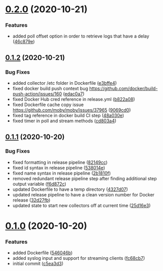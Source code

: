 # [0.2.0](https://github.com/rfizzle/log-collector/compare/v0.1.2...v0.2.0) (2020-10-21)


### Features

* added poll offset option in order to retrieve logs that have a delay ([46c879e](https://github.com/rfizzle/log-collector/commit/46c879e024fc6f779ca3dd11bc222b17f40a76be))



## [0.1.2](https://github.com/rfizzle/log-collector/compare/v0.1.1...v0.1.2) (2020-10-21)


### Bug Fixes

* added collector /etc folder in Dockerfile ([e3bffe4](https://github.com/rfizzle/log-collector/commit/e3bffe4b3aaade0a39d048fa21f83b69b5dd5ef8))
* fixed docker build push context bug https://github.com/docker/build-push-action/issues/160 ([edac0a7](https://github.com/rfizzle/log-collector/commit/edac0a7c3ec29ca644154ffb567f925f255d9e2d))
* fixed Docker Hub cred reference in release.yml ([b822a08](https://github.com/rfizzle/log-collector/commit/b822a08accc250f3dadfc77826b4b1f97b9af5c8))
* fixed Dockerfile cache copy issue https://github.com/moby/moby/issues/37965 ([9069cd0](https://github.com/rfizzle/log-collector/commit/9069cd0fd4ac4d1e5e9e647be9690c8c9787b4e0))
* fixed tag reference in docker build CI step ([48a030e](https://github.com/rfizzle/log-collector/commit/48a030efe9989d1bf9fbc7da0af1c4b3756f1a66))
* fixed timer in poll and stream methods ([cd803a4](https://github.com/rfizzle/log-collector/commit/cd803a4ec830d0c74657834ac7c9de3d7856bbab))



## [0.1.1](https://github.com/rfizzle/log-collector/compare/v0.1.0...v0.1.1) (2020-10-20)


### Bug Fixes

* fixed formatting in release pipeline ([82149cc](https://github.com/rfizzle/log-collector/commit/82149cc0557a5c15c0ee9b7aeda8cb4bab967962))
* fixed id syntax in release pipeline ([538014e](https://github.com/rfizzle/log-collector/commit/538014eb8bca696a360fb5bb2ebd4532f5ebbc4a))
* fixed name syntax in release pipeline ([2b1810f](https://github.com/rfizzle/log-collector/commit/2b1810fe477724129df580f165c74abdef6cca63))
* removed redundant release pipeline step after finding additional step output variable ([f6d872c](https://github.com/rfizzle/log-collector/commit/f6d872c859e3b1d822cb09a1efffbdb90b8b7431))
* updated Dockerfile to have a temp directory ([4327d07](https://github.com/rfizzle/log-collector/commit/4327d07632bd82de1d431c54ea27bb28b056b4b7))
* updated release pipeline to have a clean version number for Docker release ([32d27fb](https://github.com/rfizzle/log-collector/commit/32d27fbb31c91f5e6b245f285bf63e28b0046d07))
* updated state to start new collectors off at current time ([25d16e3](https://github.com/rfizzle/log-collector/commit/25d16e340160bc82daa082bbe1f6f9bbdb85759f))



# [0.1.0](https://github.com/rfizzle/log-collector/compare/c5ea3d31e50bd78bd7b01564377f7cb3d711dc93...v0.1.0) (2020-10-20)


### Features

* added Dockerfile ([546046b](https://github.com/rfizzle/log-collector/commit/546046b87222c0f06eb6f803827e867855a16e65))
* added syslog input and support for streaming clients ([fc68cb7](https://github.com/rfizzle/log-collector/commit/fc68cb735141d225505e9569ab04b02aa93d936e))
* initial commit ([c5ea3d3](https://github.com/rfizzle/log-collector/commit/c5ea3d31e50bd78bd7b01564377f7cb3d711dc93))



